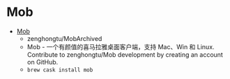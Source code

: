 # Mob
- [Mob](https://github.com/zenghongtu/Mob)
  -  zenghongtu/MobArchived
  - Mob - 一个有颜值的喜马拉雅桌面客户端，支持 Mac、Win 和 Linux. Contribute to zenghongtu/Mob development by creating an account on GitHub.
  - `brew cask install mob`
